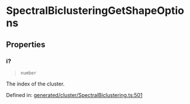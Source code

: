 # SpectralBiclusteringGetShapeOptions

## Properties

### i?

> `number`

The index of the cluster.

Defined in:  [generated/cluster/SpectralBiclustering.ts:501](https://github.com/transitive-bullshit/scikit-learn-ts/blob/122b3c0/packages/sklearn/src/generated/cluster/SpectralBiclustering.ts#L501)
